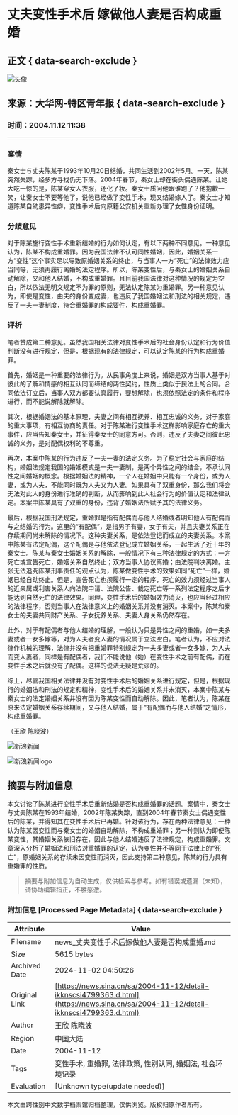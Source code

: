# 丈夫变性手术后 嫁做他人妻是否构成重婚

## 正文 { data-search-exclude }


![头像](https://n.sinaimg.cn/default/622af858/20181010/default_avatar.jpg)

## 来源：大华网-特区青年报 { data-search-exclude }

### 时间：2004.11.12 11:38

---

### 案情

秦女士与丈夫陈某于1993年10月20日结婚，共同生活到2002年5月。一天，陈某突然失踪，经多方寻找仍无下落。2004年春节，秦女士却在街头偶遇陈某。让她大吃一惊的是，陈某穿女人衣服，还化了妆。秦女士质问他跟谁跑了？他抱歉一笑，让秦女士不要等他了，说他已经做了变性手术，现又结婚嫁人了。秦女士才知道陈某自幼患异性癖，变性手术后向原籍公安机关重新办理了女性身份证明。

### 分歧意见

对于陈某施行变性手术重新结婚的行为如何认定，有以下两种不同意见。一种意见认为，陈某不构成重婚罪。因为我国法律不认可同性婚姻，因此，婚姻关系一方“变性”这个事实足以导致原婚姻关系的终止，与当事人一方“死亡”的法律效力应当同等，无须再履行离婚的法定程序。所以，陈某变性后，与秦女士的婚姻关系自动解除，又和他人结婚，不构成重婚罪。且目前我国法律对这种情况的规定为空白，所以依法无明文规定不为罪的原则，无法认定陈某为重婚罪。另一种意见认为，即使是变性，由夫的身份变成妻，也违反了我国婚姻法和刑法的相关规定，违反了一夫一妻制度，符合重婚罪的构成要件，构成重婚罪。

### 评析

笔者赞成第二种意见。虽然我国相关法律对变性手术后的社会身份认定和行为价值判断没有进行规定，但是，根据现有的法律规定，可以认定陈某的行为构成重婚罪。

首先，婚姻是一种重要的法律行为。从民事角度上来说，婚姻是双方当事人基于对彼此的了解和情感的相互认同而缔结的两性契约，性质上类似于民法上的合同。合同依法订立后，当事人双方都要认真履行，要想解除，也须依照法定的条件和程序进行，而不能说解除就解除。

其次，根据婚姻法的基本原理，夫妻之间有相互抚养、相互忠诚的义务，对于家庭的重大事项，有相互协商的责任。对于陈某进行变性手术这样影响家庭存亡的重大事件，应当告知秦女士，并征得秦女士的同意方可。否则，违反了夫妻之间彼此忠诚的义务，是对配偶权利的不尊重。

再次，本案中陈某的行为违反了一夫一妻的法定义务。为了稳定社会与家庭的结构，婚姻法规定我国的婚姻模式是一夫一妻制，是两个异性之间的结合，不承认同性之间婚姻的概念。根据婚姻法的精神，一个人在婚姻中只能有一个身份，或为人妻，或为人夫，不能同时既为人夫又为人妻。如果具有了双重身份，那么我们将会无法对此人的身份进行准确的判断，从而影响到此人社会行为的价值认定和法律认定。本案中陈某具有了双重的身份，违背了婚姻法所赋予其的法律义务。

最后，根据我国刑法规定，重婚罪是指有配偶而与他人结婚或者明知他人有配偶而与之结婚的行为。这里的“有配偶”，是指男子有妻，女子有夫，并且夫妻关系正在存续期间尚未解除的情况下。这种夫妻关系，是依法登记而成立的夫妻关系。本案中陈某有法定配偶，这个配偶是与他依法登记成立婚姻关系，一起生活了近十年的秦女士。陈某与秦女士婚姻关系的解除，一般情况下有三种法律规定的方式：一方死亡或宣告死亡，婚姻关系自然终止；双方当事人协议离婚；由法院判决离婚。主张无法追究陈某刑事责任的观点认为，陈某做变性手术的效果如同“死亡”一样，婚姻已经自动终止。但是，宣告死亡也须履行一定的程序，死亡的效力须经过当事人的近亲属或利害关系人向法院申请、法院公告、裁定死亡等一系列法定程序之后才能达到自然死亡的法律效果。同理，变性手术后的婚姻效力消灭，也应当经过相应的法律程序，否则当事人在法律意义上的婚姻关系并没有消灭。本案中，陈某和秦女士的夫妻共同财产关系、子女抚养关系、夫妻人身关系仍然存在。

此外，对于有配偶者与他人结婚的理解，一般认为只是异性之间的重婚，如一夫多妻或者一女多嫁等，对为人夫者变人妻的情况属于立法空白。笔者认为，不应对法律作机械的理解，法律并没有把重婚罪特别规定为一夫多妻或者一女多嫁，为人夫而变人妻者，同样是有配偶者，我们不能说他（她）在变性手术之前有配偶，而在变性手术之后就没有了配偶。这样的说法无疑是荒谬的。

综上，尽管我国相关法律并没有对变性手术后的婚姻关系进行规定，但是，根据现行的婚姻法和刑法的规定和精神，变性手术后的婚姻关系并未消灭，本案中陈某与秦女士的法定婚姻关系并没有因为陈某变性而自动解除。因此，笔者认为，陈某在原来法定婚姻关系存续期间，又与他人结婚，属于“有配偶而与他人结婚”之情形，构成重婚罪。

（王欣 陈晓波）

![新浪新闻](https://n.sinaimg.cn/default/2fb77759/20151125/320X320.png)

![新浪新闻logo](https://n.sinaimg.cn/default/80905340/20200331/sinalogo.png)
<!-- tcd_original_link https://news.sina.cn/sa/2004-11-12/detail-ikknscsi4799363.d.html -->
## 摘要与附加信息

<!-- tcd_abstract -->
本文讨论了陈某进行变性手术后重新结婚是否构成重婚罪的话题。案情中，秦女士与丈夫陈某在1993年结婚，2002年陈某失踪，直到2004年春节秦女士偶遇变性后的陈某，并得知其在变性手术后已再婚。针对该行为，存在两种法律意见：一种认为陈某因变性而与秦女士的婚姻自动解除，不构成重婚罪；另一种则认为即便陈某变性，其婚姻关系依旧存在，因此与他人结婚违反了法律规定，构成重婚罪。文章深入分析了婚姻法和刑法对重婚罪的认定，认为变性并不等同于法律上的“死亡”，原婚姻关系的存续未因变性而消灭，因此支持第二种意见，陈某的行为具有重婚罪的性质。
<!-- tcd_abstract_end -->

> 摘要与附加信息为自动生成，仅供检索与参考。如有错误或遗漏（未知），请协助编辑指正，不胜感激。

### 附加信息 [Processed Page Metadata] { data-search-exclude }

| Attribute       | Value                                  |
|-----------------|----------------------------------------|
| Filename        | news_丈夫变性手术后嫁做他人妻是否构成重婚.md                             |
| Size            | 5615 bytes                           |
| Archived Date   | 2024-11-02 04:50:26                             |
| Original Link   | [https://news.sina.cn/sa/2004-11-12/detail-ikknscsi4799363.d.html](https://news.sina.cn/sa/2004-11-12/detail-ikknscsi4799363.d.html)                       |
| Author          | 王欣 陈晓波                               |
| Region          | 中国大陆                               |
| Date            | 2004-11-12                                 |
| Tags            | 变性手术, 重婚罪, 法律政策, 性别认同, 婚姻法, 社会环境记录                                 |
| Evaluation            | [Unknown type(update needed)]                                 |
<!-- tcd_table_end -->

本文由跨性别中文数字档案馆归档整理，仅供浏览。版权归原作者所有。
